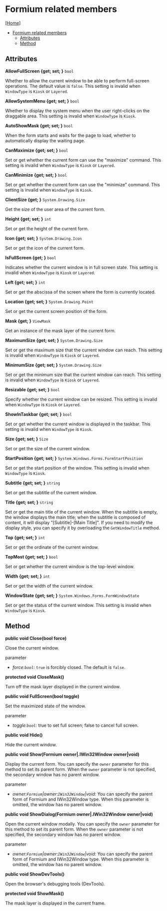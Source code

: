 # Formium related members

[[Home](README.md)]

- [Formium related members](#formium-related-members)
  - [Attributes](#attributes)
  - [Method](#method)

## Attributes

**AllowFullScreen {get; set; }** `bool`

Whether to allow the current window to be able to perform full-screen operations. The default value is `false`. This setting is invalid when `WindowType` is `Kiosk` or `Layered`.

**AllowSystemMenu {get; set; }** `bool`

Whether to display the system menu when the user right-clicks on the draggable area. This setting is invalid when `WindowType` is `Kiosk`.

**AutoShowMask {get; set; }** `bool`

When the form starts and waits for the page to load, whether to automatically display the waiting page.

**CanMaximize {get; set; }** `bool`

Set or get whether the current form can use the "maximize" command. This setting is invalid when `WindowType` is `Kiosk` or `Layered`.

**CanMinimize {get; set; }** `bool`

Set or get whether the current form can use the "minimize" command. This setting is invalid when `WindowType` is `Kiosk`.

**ClientSize {get; }** `System.Drawing.Size`

Get the size of the user area of ​​the current form.

**Height {get; set; }** `int`

Set or get the height of the current form.

**Icon {get; set; }** `System.Drawing.Icon`

Set or get the icon of the current form.

**IsFullScreen {get; }** `bool`

Indicates whether the current window is in full screen state. This setting is invalid when `WindowType` is `Kiosk` or `Layered`.

**Left {get; set; }** `int`

Set or get the abscissa of the screen where the form is currently located.

**Location {get; set; }** `System.Drawing.Point`

Set or get the current screen position of the form.

**Mask {get; }** `ViewMask`

Get an instance of the mask layer of the current form.

**MaximumSize {get; set; }** `System.Drawing.Size`

Set or get the maximum size that the current window can reach. This setting is invalid when `WindowType` is `Kiosk` or `Layered`.

**MinimumSize {get; set; }** `System.Drawing.Size`

Set or get the minimum size that the current window can reach. This setting is invalid when `WindowType` is `Kiosk` or `Layered`.

**Resizable {get; set; }** `bool`

Specify whether the current window can be resized. This setting is invalid when `WindowType` is `Kiosk` or `Layered`.

**ShowInTaskbar {get; set; }** `bool`

Set or get whether the current window is displayed in the taskbar. This setting is invalid when `WindowType` is `Kiosk`.

**Size {get; set; }** `Size`

Set or get the size of the current window.

**StartPosition {get; set; }** `System.Windows.Forms.FormStartPosition`

Set or get the start position of the window. This setting is invalid when `WindowType` is `Kiosk`.

**Subtitle {get; set; }** `string`

Set or get the subtitle of the current window.

**Title {get; set; }** `string`

Set or get the main title of the current window. When the subtitle is empty, the window displays the main title; when the subtitle is composed of content, it will display "[Subtitle]-[Main Title]". If you need to modify the display style, you can specify it by overloading the `GetWindowTitle` method.

**Top {get; set; }** `int`

Set or get the ordinate of the current window.

**TopMost {get; set; }** `bool`

Set or get whether the current window is the top-level window.

**Width {get; set; }** `int`

Set or get the width of the current window.

**WindowState {get; set; }** `System.Windows.Forms.FormWindowState`

Set or get the status of the current window. This setting is invalid when `WindowType` is `Kiosk`.

## Method

**public void Close(bool force)**

Close the current window.

parameter

- _force:`bool`_: `true` is forcibly closed. The default is `false`.

**protected void CloseMask()**

Turn off the mask layer displayed in the current window.

**public void FullScreen(bool toggle)**

Set the maximized state of the window.

parameter

- _toggle:`bool`_: true to set full screen; false to cancel full screen.

**public void Hide()**

Hide the current window.

**public void Show(Formium owner|.IWin32Window owner|void)**

Display the current form. You can specify the `owner` parameter for this method to set its parent form. When the `owner` parameter is not specified, the secondary window has no parent window.

parameter

- _owner:`Formium`|owner:`IWin32Window`|void_: You can specify the parent form of Formium and IWin32Window type. When this parameter is omitted, the window has no parent window.

**public void ShowDialog(Formium owner|.IWin32Window owner|void)**

Open the current window modally. You can specify the `owner` parameter for this method to set its parent form. When the `owner` parameter is not specified, the secondary window has no parent window.

parameter

- _owner:`Formium`|owner:`IWin32Window`|void_: You can specify the parent form of Formium and IWin32Window type. When this parameter is omitted, the window has no parent window.

**public void ShowDevTools()**

Open the browser's debugging tools (DevTools).

**protected void ShowMask()**

The mask layer is displayed in the current frame.
